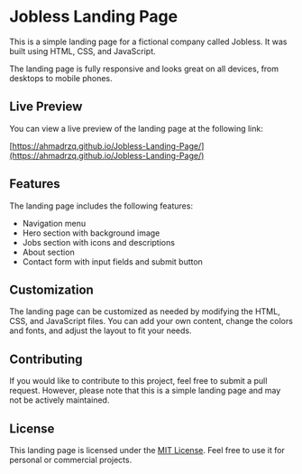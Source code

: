 # Jobless Landing Page

This is a simple landing page for a fictional company called Jobless. It was built using HTML, CSS, and JavaScript.

The landing page is fully responsive and looks great on all devices, from desktops to mobile phones.

## Live Preview

You can view a live preview of the landing page at the following link:

[https://ahmadrzq.github.io/Jobless-Landing-Page/](https://ahmadrzq.github.io/Jobless-Landing-Page/)

## Features

The landing page includes the following features:

- Navigation menu
- Hero section with background image
- Jobs section with icons and descriptions
- About section
- Contact form with input fields and submit button

## Customization

The landing page can be customized as needed by modifying the HTML, CSS, and JavaScript files. You can add your own content, change the colors and fonts, and adjust the layout to fit your needs.

## Contributing

If you would like to contribute to this project, feel free to submit a pull request. However, please note that this is a simple landing page and may not be actively maintained.

## License

This landing page is licensed under the [MIT License](LICENSE). Feel free to use it for personal or commercial projects.

